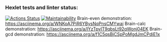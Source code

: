 ### Hexlet tests and linter status:
[![Actions Status](https://github.com/bender-droid/python-project-lvl1/workflows/hexlet-check/badge.svg)](https://github.com/bender-droid/python-project-lvl1/actions)
[![Maintainability](https://api.codeclimate.com/v1/badges/a05fddec195b178911c2/maintainability)](https://codeclimate.com/github/bender-droid/python-project-lvl1/maintainability)
Brain-even demonstration: https://asciinema.org/a/WNKoA7PiR6YBysNqPnsCMYwaj
Brain-calc demonstration: https://asciinema.org/a/IYzTpvIT9qbsLt92qWonj04EK
Brain-gcd demonstration: https://asciinema.org/a/f1C5qsBjCSpPoMgdJmCPdiE1x

